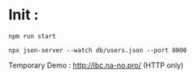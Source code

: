 # Init :

``npm run start``

``npx json-server --watch db/users.json --port 8000``

Temporary Demo : http://lbc.na-no.pro/ (HTTP only)
